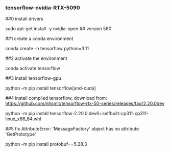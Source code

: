 ### tensorflow-nvidia-RTX-5090
##0 install drivers

sudo apt-get install -y nvidia-open ## version 580

##1 create a conda environment

conda create -n tensorflow python=3.11 

##2 activate the environment

conda activate tensorflow

##3 install tensorflow-gpu

python -m pip install tensorflow[and-cuda]

##4 install compiled tensorflow, download from:  https://github.com/nhsmit/tensorflow-rtx-50-series/releases/tag/2.20.0dev

python -m pip install tensorflow-2.20.0.dev0+selfbuilt-cp311-cp311-linux_x86_64.whl 

##5 fix AttributeError: 'MessageFactory' object has no attribute 'GetPrototype'

python -m pip install protobuf==5.28.3

